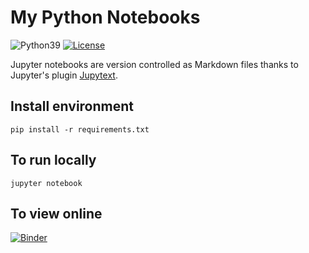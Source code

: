 My Python Notebooks
===================

![Python39](http://img.shields.io/badge/python-3.9-blue.svg?v=1)
[![License](http://img.shields.io/:license-mit-blue.svg?style=flat-square)](./LICENSE)

Jupyter notebooks are version controlled as Markdown files thanks to Jupyter's plugin [Jupytext](https://jupytext.readthedocs.io/en/latest/).

## Install environment

`pip install -r requirements.txt`

## To run locally

`jupyter notebook`

## To view online

[![Binder](https://mybinder.org/badge_logo.svg)](https://mybinder.org/v2/gh/pierre-dejoue/python-notebooks/master)
